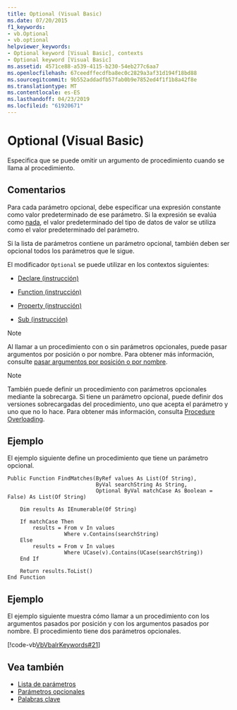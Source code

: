 ```yaml
---
title: Optional (Visual Basic)
ms.date: 07/20/2015
f1_keywords:
- vb.Optional
- vb.optional
helpviewer_keywords:
- Optional keyword [Visual Basic], contexts
- Optional keyword [Visual Basic]
ms.assetid: 4571ce88-a539-4115-b230-54eb277c6aa7
ms.openlocfilehash: 67ceedffecdfba8ec0c2829a3af31d194f18bd88
ms.sourcegitcommit: 9b552addadfb57fab0b9e7852ed4f1f1b8a42f8e
ms.translationtype: MT
ms.contentlocale: es-ES
ms.lasthandoff: 04/23/2019
ms.locfileid: "61920671"
---
```

# <a name="optional-visual-basic"></a>Optional (Visual Basic)
Especifica que se puede omitir un argumento de procedimiento cuando se llama al procedimiento.  
  
## <a name="remarks"></a>Comentarios  
 Para cada parámetro opcional, debe especificar una expresión constante como valor predeterminado de ese parámetro. Si la expresión se evalúa como [nada](../../../visual-basic/language-reference/nothing.md), el valor predeterminado del tipo de datos de valor se utiliza como el valor predeterminado del parámetro.  
  
 Si la lista de parámetros contiene un parámetro opcional, también deben ser opcional todos los parámetros que le sigue.  
  
 El modificador `Optional` se puede utilizar en los contextos siguientes:  
  
-   [Declare (instrucción)](../../../visual-basic/language-reference/statements/declare-statement.md)  
  
-   [Function (instrucción)](../../../visual-basic/language-reference/statements/function-statement.md)  
  
-   [Property (instrucción)](../../../visual-basic/language-reference/statements/property-statement.md)  
  
-   [Sub (instrucción)](../../../visual-basic/language-reference/statements/sub-statement.md)  
  
> [!NOTE]
>  Al llamar a un procedimiento con o sin parámetros opcionales, puede pasar argumentos por posición o por nombre. Para obtener más información, consulte [pasar argumentos por posición o por nombre](../../../visual-basic/programming-guide/language-features/procedures/passing-arguments-by-position-and-by-name.md).  
  
> [!NOTE]
>  También puede definir un procedimiento con parámetros opcionales mediante la sobrecarga. Si tiene un parámetro opcional, puede definir dos versiones sobrecargadas del procedimiento, uno que acepta el parámetro y uno que no lo hace. Para obtener más información, consulta [Procedure Overloading](../../../visual-basic/programming-guide/language-features/procedures/procedure-overloading.md).  
  
## <a name="example"></a>Ejemplo  
 El ejemplo siguiente define un procedimiento que tiene un parámetro opcional.  
  
```  
Public Function FindMatches(ByRef values As List(Of String),  
                            ByVal searchString As String,  
                            Optional ByVal matchCase As Boolean = False) As List(Of String)  
  
    Dim results As IEnumerable(Of String)  
  
    If matchCase Then  
        results = From v In values  
                  Where v.Contains(searchString)  
    Else  
        results = From v In values  
                  Where UCase(v).Contains(UCase(searchString))  
    End If  
  
    Return results.ToList()  
End Function  
```  
  
## <a name="example"></a>Ejemplo  
 El ejemplo siguiente muestra cómo llamar a un procedimiento con los argumentos pasados por posición y con los argumentos pasados por nombre. El procedimiento tiene dos parámetros opcionales.  
  
 [!code-vb[VbVbalrKeywords#21](~/samples/snippets/visualbasic/VS_Snippets_VBCSharp/VbVbalrKeywords/VB/class8.vb#21)]  
  
## <a name="see-also"></a>Vea también

- [Lista de parámetros](../../../visual-basic/language-reference/statements/parameter-list.md)
- [Parámetros opcionales](../../../visual-basic/programming-guide/language-features/procedures/optional-parameters.md)
- [Palabras clave](../../../visual-basic/language-reference/keywords/index.md)
